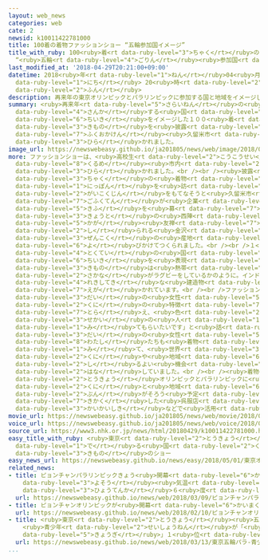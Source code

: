```yaml
---
layout: web_news
categories: web
cate: 2
newsid: k10011422781000
title: 100着の着物ファッションショー “五輪参加国イメージ”
title_with_ruby: 100<ruby>着<rt data-ruby-level="3">ちゃく</rt></ruby>の<ruby>着物<rt data-ruby-level="3">きもの</rt></ruby>ファッションショー
  “<ruby>五輪<rt data-ruby-level="4">ごりん</rt></ruby><ruby>参加国<rt data-ruby-level="4">さんかこく</rt></ruby>イメージ”
last_modified_at: '2018-04-29T20:21:00+09:00'
datetime: 2018<ruby>年<rt data-ruby-level="1">ねん</rt></ruby>04<ruby>月<rt data-ruby-level="1">がつ</rt></ruby>29<ruby>日<rt
  data-ruby-level="1">にち</rt></ruby> 20<ruby>時<rt data-ruby-level="2">じ</rt></ruby>21<ruby>分<rt
  data-ruby-level="2">ふん</rt></ruby>
description: 再来年の東京オリンピックとパラリンピックに参加する国と地域をイメージした１００着の着物を披露するファッションショーが、福岡県久留米市で、開かれました。
summary: <ruby>再来年<rt data-ruby-level="5">さらいねん</rt></ruby>の<ruby>東京<rt data-ruby-level="2">とうきょう</rt></ruby>オリンピックとパラリンピックに<ruby>参加<rt
  data-ruby-level="4">さんか</rt></ruby>する<ruby>国<rt data-ruby-level="2">くに</rt></ruby>と<ruby>地域<rt
  data-ruby-level="6">ちいき</rt></ruby>をイメージした１００<ruby>着<rt data-ruby-level="3">ちゃく</rt></ruby>の<ruby>着物<rt
  data-ruby-level="3">きもの</rt></ruby>を<ruby>披露<rt data-ruby-level="7">ひろう</rt></ruby>するファッションショーが、<ruby>福岡県<rt
  data-ruby-level="7">ふくおかけん</rt></ruby><ruby>久留米市<rt data-ruby-level="8">くるめし</rt></ruby>で、<ruby>開<rt
  data-ruby-level="3">ひら</rt></ruby>かれました。
image_url: https://newswebeasy.github.io/ja201805/news/web/image/2018/04/29/K10011422781_1804292006_1804292021_01_02.jpg
more: ファッションショーは、<ruby>高校生<rt data-ruby-level="2">こうこうせい</rt></ruby>などがモデルとなって<ruby>久留米<rt
  data-ruby-level="8">くるめ</rt></ruby><ruby>市内<rt data-ruby-level="2">しない</rt></ruby>のホールで<ruby>開<rt
  data-ruby-level="3">ひら</rt></ruby>かれました。<br /><br /><ruby>披露<rt data-ruby-level="7">ひろう</rt></ruby>された１００<ruby>着<rt
  data-ruby-level="3">ちゃく</rt></ruby>の<ruby>着物<rt data-ruby-level="3">きもの</rt></ruby>は、<ruby>日本<rt
  data-ruby-level="1">にっぽん</rt></ruby>を<ruby>訪<rt data-ruby-level="7">おとず</rt></ruby>れる<ruby>外国人<rt
  data-ruby-level="2">がいこくじん</rt></ruby>をもてなそうと<ruby>久留米市<rt data-ruby-level="8">くるめし</rt></ruby>の<ruby>呉服店<rt
  data-ruby-level="7">ごふくてん</rt></ruby>が<ruby>企業<rt data-ruby-level="7">きぎょう</rt></ruby>などから<ruby>寄付<rt
  data-ruby-level="5">きふ</rt></ruby>を<ruby>募<rt data-ruby-level="7">つの</rt></ruby>ったうえで、<ruby>京都<rt
  data-ruby-level="3">きょうと</rt></ruby>の<ruby>西陣<rt data-ruby-level="7">にしじん</rt></ruby>や<ruby>加賀<rt
  data-ruby-level="5">かが</rt></ruby><ruby>友禅<rt data-ruby-level="7">ゆうぜん</rt></ruby>で<ruby>知<rt
  data-ruby-level="2">し</rt></ruby>られる<ruby>金沢<rt data-ruby-level="7">かなざわ</rt></ruby>など<ruby>全国<rt
  data-ruby-level="3">ぜんこく</rt></ruby>の<ruby>産地<rt data-ruby-level="4">さんち</rt></ruby>に<ruby>呼<rt
  data-ruby-level="6">よ</rt></ruby>びかけてつくられました。<br /><br />１<ruby>着<rt data-ruby-level="3">ちゃく</rt></ruby>ごとに<ruby>特定<rt
  data-ruby-level="4">とくてい</rt></ruby>の<ruby>国<rt data-ruby-level="2">くに</rt></ruby>や<ruby>地域<rt
  data-ruby-level="6">ちいき</rt></ruby>を<ruby>表現<rt data-ruby-level="5">ひょうげん</rt></ruby>していて、フィジーの<ruby>着物<rt
  data-ruby-level="3">きもの</rt></ruby>は<ruby>熱帯<rt data-ruby-level="4">ねったい</rt></ruby>の<ruby>魚<rt
  data-ruby-level="2">さかな</rt></ruby>がラグビーをしているかのように。インドの<ruby>着物<rt data-ruby-level="3">きもの</rt></ruby>はゾウや<ruby>歴史的<rt
  data-ruby-level="4">れきしてき</rt></ruby>な<ruby>建造物<rt data-ruby-level="5">けんぞうぶつ</rt></ruby>のタージマハルが<ruby>描<rt
  data-ruby-level="7">えが</rt></ruby>かれています。<br /><br />ファッションショーを<ruby>訪<rt data-ruby-level="7">おとず</rt></ruby>れた６０<ruby>代<rt
  data-ruby-level="3">だい</rt></ruby>の<ruby>女性<rt data-ruby-level="5">じょせい</rt></ruby>は、「それぞれの<ruby>国<rt
  data-ruby-level="2">くに</rt></ruby>の<ruby>特徴<rt data-ruby-level="7">とくちょう</rt></ruby>を<ruby>捉<rt
  data-ruby-level="7">とら</rt></ruby>え、<ruby>色<rt data-ruby-level="2">いろ</rt></ruby>づかいもきれいで<ruby>世界<rt
  data-ruby-level="3">せかい</rt></ruby>の<ruby>人<rt data-ruby-level="1">ひと</rt></ruby>たちに<ruby>見<rt
  data-ruby-level="1">み</rt></ruby>てもらいたいです」と<ruby>話<rt data-ruby-level="2">はな</rt></ruby>し、３０<ruby>代<rt
  data-ruby-level="3">だい</rt></ruby>の<ruby>女性<rt data-ruby-level="5">じょせい</rt></ruby>は「<ruby>私<rt
  data-ruby-level="8">わたし</rt></ruby>たちも<ruby>着物<rt data-ruby-level="3">きもの</rt></ruby>を<ruby>見<rt
  data-ruby-level="1">み</rt></ruby>て、<ruby>世界<rt data-ruby-level="3">せかい</rt></ruby>の<ruby>国<rt
  data-ruby-level="2">くに</rt></ruby>や<ruby>地域<rt data-ruby-level="6">ちいき</rt></ruby>を<ruby>知<rt
  data-ruby-level="2">し</rt></ruby>るよい<ruby>機会<rt data-ruby-level="4">きかい</rt></ruby>になります」と<ruby>話<rt
  data-ruby-level="2">はな</rt></ruby>していました。<br /><br /><ruby>着物<rt data-ruby-level="3">きもの</rt></ruby>は、<ruby>東京<rt
  data-ruby-level="2">とうきょう</rt></ruby>オリンピックとパラリンピックに<ruby>参加<rt data-ruby-level="4">さんか</rt></ruby>する１９６の<ruby>国<rt
  data-ruby-level="2">くに</rt></ruby>と<ruby>地域<rt data-ruby-level="6">ちいき</rt></ruby>、すべての<ruby>分<rt
  data-ruby-level="2">ぶん</rt></ruby>がそろう<ruby>予定<rt data-ruby-level="3">よてい</rt></ruby>で、<ruby>企画<rt
  data-ruby-level="7">きかく</rt></ruby>した<ruby>呉服店<rt data-ruby-level="7">ごふくてん</rt></ruby>は<ruby>開会式<rt
  data-ruby-level="3">かいかいしき</rt></ruby>などで<ruby>活用<rt data-ruby-level="2">かつよう</rt></ruby>してほしいとしています。
movie_url: https://newswebeasy.github.io/ja201805/news/web/movie/2018/04/29/k10011422781_201804292026_201804292029.mp4
voice_url: https://newswebeasy.github.io/ja201805/news/web/voice/2018/04/29/k10011422781_201804292026_201804292029.mp3
source_url: https://www3.nhk.or.jp/news/html/20180429/k10011422781000.html
easy_title_with_ruby: <ruby>東京<rt data-ruby-level="2">とうきょう</rt></ruby>オリンピックに<ruby>出<rt
  data-ruby-level="1">で</rt></ruby>る<ruby>国<rt data-ruby-level="2">くに</rt></ruby>をイメージした<ruby>着物<rt
  data-ruby-level="3">きもの</rt></ruby>のショー
easy_news_url: https://newswebeasy.github.io/news/easy/2018/05/01/東京オリンピックに出る国をイメージした着物のショー
related_news:
- title: ピョンチャンパラリンピックきょう<ruby>開幕<rt data-ruby-level="6">かいまく</rt></ruby> <ruby>予想<rt
    data-ruby-level="3">よそう</rt></ruby><ruby>気温<rt data-ruby-level="3">きおん</rt></ruby>は<ruby>氷点下<rt
    data-ruby-level="3">ひょうてんか</rt></ruby>６<ruby>度<rt data-ruby-level="3">ど</rt></ruby>
  url: https://newswebeasy.github.io/news/web/2018/03/09/ピョンチャンパラリンピックきょう開幕-予想気温は氷点下6度
- title: ピョンチャンオリンピックが<ruby>開幕<rt data-ruby-level="6">かいまく</rt></ruby>
  url: https://newswebeasy.github.io/news/web/2018/02/10/ピョンチャンオリンピックが開幕
- title: <ruby>東京<rt data-ruby-level="2">とうきょう</rt></ruby><ruby>五輪<rt data-ruby-level="4">ごりん</rt></ruby>・パラ
    <ruby>青少年<rt data-ruby-level="2">せいしょうねん</rt></ruby>が「<ruby>観戦<rt data-ruby-level="4">かんせん</rt></ruby>したい<ruby>競技<rt
    data-ruby-level="5">きょうぎ</rt></ruby>」１<ruby>位<rt data-ruby-level="4">い</rt></ruby>はバレー
  url: https://newswebeasy.github.io/news/web/2018/03/13/東京五輪パラ-青少年が観戦したい競技1位はバレー
...
```

